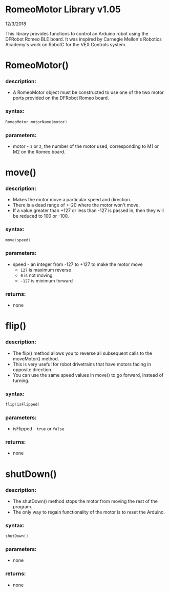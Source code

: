 # RomeoMotor Library v1.05
12/3/2018

This library provides functions to control an Arduino robot using the DFRobot Romeo BLE board.
It was inspired by Carnegie Mellon's Robotics Academy's work on RobotC for the VEX Controls system.


# RomeoMotor()
### description:
* A RomeoMotor object must be constructed to use one of the two motor ports provided on the DFRobot Romeo board.
### syntax:
```c
RomeoMotor motorName(motor)
```
### parameters:
* motor - ```1``` or ```2```, the number of the motor used, corresponding to M1 or M2 on the Romeo board.


# move()
### description:
* Makes the motor move a particular speed and direction.
* There is a dead range of +-20 where the motor won't move.
* If a value greater than +127 or less than -127 is passed in, then they will be reduced to 100 or -100.
### syntax:
```c
move(speed)
```
### parameters:
* speed - an integer from -127 to +127 to make the motor move
  * ```127``` is maximum reverse
  * ```0``` is not moving
  * ```-127``` is minimum forward
### returns:
* none


# flip()
### description:
* The flip() method allows you to reverse all subsequent calls to the moveMotor() method.
* This is very useful for robot drivetrains that have motors facing in opposite direction.
* You can use the same speed values in move() to go forward, instead of turning.
### syntax:
```c
flip(isFlipped)
```
### parameters:
* isFlipped - ```true``` or ```false```
### returns:
 * none
 
 
# shutDown()
### description:
* The shutDown() method stops the motor from moving the rest of the program.
* The only way to regain functionality of the motor is to reset the Arduino.
### syntax:
```c
shutDown()
```
 ### parameters:
 * none
 ### returns:
 * none

 
